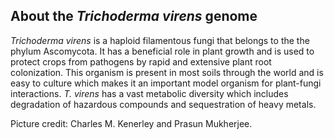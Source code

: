 About the *Trichoderma virens* genome
-------------------------------------

*Trichoderma virens* is a haploid filamentous fungi that belongs to the
the phylum Ascomycota. It has a beneficial role in plant growth and is
used to protect crops from pathogens by rapid and extensive plant root
colonization. This organism is present in most soils through the world
and is easy to culture which makes it an important model organism for
plant-fungi interactions. *T. virens* has a vast metabolic diversity
which includes degradation of hazardous compounds and sequestration of
heavy metals.

Picture credit: Charles M. Kenerley and Prasun Mukherjee.
